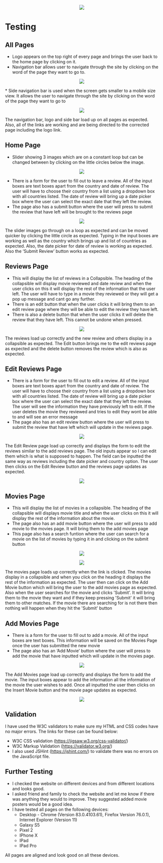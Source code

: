 <p align="center"> 
<img src="https://github.com/cfaulkner985/hollywood-reviews/blob/master/static/img/hollywood-reviews-logo.png">
</p>

# Testing

## All Pages
* Logo appears on the top right of every page and brings the user back to the home page by clicking on it.
* Navigation bar allows user to navigate through the site by clicking on the word of the page they want to go to.
<p align="center"> 
<img src="https://github.com/cfaulkner985/hollywood-reviews/blob/master/testing/logo-and-nav-bar.png">
</p>
* Side navigation bar is used when the screen gets smaller to a mobile size view. It allows the user to navigate through the site by clicking on the word of the page they want to go to
<p align="center"> 
<img src="https://github.com/cfaulkner985/hollywood-reviews/blob/master/testing/side-bar.png">
</p>
The navigation bar, logo and side bar load up on all pages as expected. Also, all of the links are working and are being directed to the corrected page including the logo link.

## Home Page
* Slider showing 3 images which are on a constant loop but can be changed between by clicking on the little circles below the image.
<p align="center"> 
<img src="https://github.com/cfaulkner985/hollywood-reviews/blob/master/testing/slider-images.png">
</p>

* There is a form for the user to fill out to leave a review. All of the input boxes are text boxes apart from the country and date of review. The user will have to choose their country from a list using a dropdown box with all countries listed. The date of review will bring up a date picker box where the user can select the exact date that they left the review.
* The page also has a submit button where the user will press to submit the review that have left will be brought to the reviews page
<p align="center"> 
<img src="https://github.com/cfaulkner985/hollywood-reviews/blob/master/testing/add-review.png">
</p>
The slider images go through on a loop as expected and can be moved quicker by clicking the little circle as expected. Typing in the input boxes are working as well as the country which brings up and list of countries as expected. Also, the date picker for date of review is working as expected. Also the ‘Submit Review’ button works as expected.

## Reviews Page
* This will display the list of reviews in a Collapsible. The heading of the collapsible will display movie reviewed and date review and when the user clicks on this it will display the rest of the information that the user left. The user will have to type in a movie they reviewed or they will get a pop up message and cant go any further.
* There is an edit button that when the user clicks it will bring them to an edit review page where they will be able to edit the review they have left.
* There is also a delete button that when the user clicks it will delete the review that they have left. This cannot be undone when pressed.
<p align="center"> 
<img src="https://github.com/cfaulkner985/hollywood-reviews/blob/master/testing/reviews.png">
</p>
The reviews load up correctly and the new review and others display in a collapsible as expected. The Edit button brings me to the edit reviews page as expected and the delete button removes the review which is also as expected. 

## Edit Reviews Page
* There is a form for the user to fill out to edit a review. All of the input boxes are text boxes apart from the country and date of review. The user will have to choose their country from a list using a dropdown box with all countries listed. The date of review will bring up a date picker box where the user can select the exact date that they left the review. The user will see the information they have previously left to edit. If the user deletes the movie they reviewed and tries to edit they wont be able to and will see an error message
* The page also has an edit review button where the user will press to submit the review that have left which will update in the reviews page.
<p align="center"> 
<img src="https://github.com/cfaulkner985/hollywood-reviews/blob/master/testing/edit-reviews.png">
</p>
The Edit Review page load up correctly and displays the form to edit the reviews similar to the add reviews page. The old inputs appear so I can edit them which is what is supposed to happen. The field can be inputted the same way as reviews including the date picker and country option. The user then clicks on the Edit Review button and the reviews page updates as expected.
<p align="center"> 
<img src="https://github.com/cfaulkner985/hollywood-reviews/blob/master/testing/updated-reviews.png">
</p>

## Movies Page
* This will display the list of movies in a collapsible. The heading of the collapsible will displays movie title and when the user clicks on this it will display the rest of the information about the movie.
* The page also has an add movie button where the user will press to add movie to the movies page. It will bring them to the add movies page
* This page also has a search funtion where the user can search for a movie on the list of movies by typing it in and clicking on the submit button
<p align="center"> 
<img src="https://github.com/cfaulkner985/hollywood-reviews/blob/master/testing/movies.png">
</p>
<p align="center"> 
<img src="https://github.com/cfaulkner985/hollywood-reviews/blob/master/testing/search-bar.png">
</p>

The movies page loads up correctly when the link is clicked. The movies display in a collapsible and when you click on the heading it displays the rest of the information as expected. The user then can click on the Add Movie button which will bring the user to the add movies page as expected. Also when the user searches for the movie and clicks 'Submit'. It will bring them to the movie they want and if they keep pressing 'Submit' it will bring them to other matches. If the movie there are searching for is not there then nothing will happen when they hit the 'Submit' button

## Add Movies Page
* There is a form for the user to fill out to add a movie. All of the input boxes are text boxes. This information will be saved on the Movies Page once the user has submitted the new movie
* The page also has an ‘Add Movie’ button where the user will press to add the movie that have inputted which will update in the movies page.
<p align="center"> 
<img src="https://github.com/cfaulkner985/hollywood-reviews/blob/master/testing/add-movie.png">
</p>
The Add Movies page load up correctly and displays the form to add the movie. The input boxes appear to add the information all the information of the movie the user wishes to add. Once all inputted the user then clicks on the Insert Movie button and the movie page updates as expected.
<p align="center"> 
<img src="https://github.com/cfaulkner985/hollywood-reviews/blob/master/testing/updated-movies.png">
</p>

## Validation
I have used the W3C validators to make sure my HTML and CSS codes have no major errors. The links for these can be found below:
- W3C CSS validation (https://jigsaw.w3.org/css-validator/) 
- W3C Markup Validation (https://validator.w3.org/)
- I also used JSHint (https://jshint.com/) to validate there was no errors on the JavaScript file.

## Further Testing
*	I checked the website on different devices and from different locations and looks good.
*	I asked friend and family to check the website and let me know if there was anything they would to improve. They suggested added movie posters would be a good idea.
*	I have tested all pages on the following devices:
    * Desktop - Chrome (Version 83.0.4103.61), Firefox Version 76.0.1), Internet Explorer (Version 11)
    * Galaxy S5
    * Pixel 2
    * IPhone X
    * IPad
    * IPad Pro

All pages are aligned and look good on all these devices.
